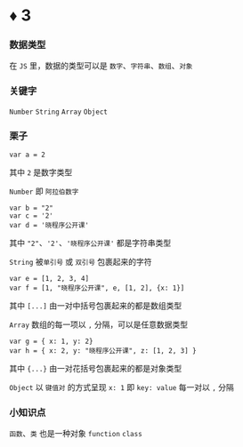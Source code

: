 # ♦️ 3

### 数据类型

在 ```JS``` 里，数据的类型可以是 ```数字```、```字符串```、```数组```、```对象```

### 关键字

```Number``` ```String``` ```Array``` ```Object```

### 栗子

```
var a = 2 
```

其中 ```2``` 是数字类型

 ```Number``` 即 ```阿拉伯数字```

```
var b = "2"
var c = '2'
var d = '晓程序公开课'
```

其中 ```"2"```、```'2'```、```'晓程序公开课'``` 都是字符串类型 

```String``` 被```单引号``` 或 ```双引号``` 包裹起来的字符

```
var e = [1, 2, 3, 4]
var f = [1, "晓程序公开课", e, [1, 2], {x: 1}]
```

其中 ```[...]``` 由一对中括号包裹起来的都是数组类型

```Array``` 数组的每一项以 ```,``` 分隔，可以是任意数据类型

```
var g = { x: 1, y: 2}
var h = { x: 2, y: "晓程序公开课", z: [1, 2, 3] }
```

其中 ```{...}``` 由一对花括号包裹起来的都是对象类型

```Object``` 以 ```键值对``` 的方式呈现 ```x: 1``` 即 ```key: value``` 每一对以 ```,``` 分隔

### 小知识点

```函数```、```类``` 也是一种对象 ```function``` ```class```